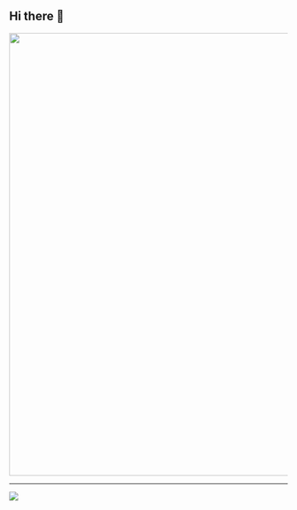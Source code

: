 ## Hi there 👋

<a href="https://github.com/ryo-ma/github-profile-trophy">
  <img width=800 src="https://github-profile-trophy.vercel.app/?username=long2fooder&rank=SSS,SS,S,AAA,SECRET"/>
</a>

---

<div>
  <img src="https://github-readme-stats.vercel.app/api/top-langs/?username=long2fooder&layout=compact" />
</div>
